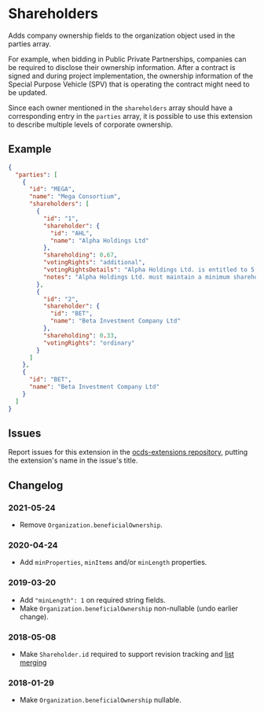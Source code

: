 # Shareholders

Adds company ownership fields to the organization object used in the parties array.

For example, when bidding in Public Private Partnerships, companies can be required to disclose their ownership information. After a contract is signed and during project implementation, the ownership information of the Special Purpose Vehicle (SPV) that is operating the contract might need to be updated.

Since each owner mentioned in the `shareholders` array should have a corresponding entry in the `parties` array, it is possible to use this extension to describe multiple levels of corporate ownership.

## Example

```json
{
  "parties": [
    {
      "id": "MEGA",
      "name": "Mega Consortium",
      "shareholders": [
        {
          "id": "1",
          "shareholder": {
            "id": "AHL",
            "name": "Alpha Holdings Ltd"
          },
          "shareholding": 0.67,
          "votingRights": "additional",
          "votingRightsDetails": "Alpha Holdings Ltd. is entitled to 5 votes per share.",
          "notes": "Alpha Holdings Ltd. must maintain a minimum shareholding of 30% in the project company until 10 years from the date of commissioning have elapsed."
        },
        {
          "id": "2",
          "shareholder": {
            "id": "BET",
            "name": "Beta Investment Company Ltd"
          },
          "shareholding": 0.33,
          "votingRights": "ordinary"
        }
      ]
    },
    {
      "id": "BET",
      "name": "Beta Investment Company Ltd"
    }
  ]
}
```

## Issues

Report issues for this extension in the [ocds-extensions repository](https://github.com/open-contracting/ocds-extensions/issues), putting the extension's name in the issue's title.

## Changelog

### 2021-05-24

* Remove `Organization.beneficialOwnership`.

### 2020-04-24

* Add `minProperties`, `minItems` and/or `minLength` properties.

### 2019-03-20

* Add `"minLength": 1` on required string fields.
* Make `Organization.beneficialOwnership` non-nullable (undo earlier change).

### 2018-05-08

* Make `Shareholder.id` required to support revision tracking and [list merging](http://standard.open-contracting.org/latest/en/schema/merging/#lists)

### 2018-01-29

* Make `Organization.beneficialOwnership` nullable.
